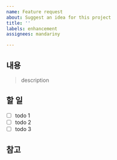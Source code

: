 ```yaml
---
name: Feature request
about: Suggest an idea for this project
title: ''
labels: enhancement
assignees: mandariny

---
```


## 내용

> description

## 할 일

- [ ] todo 1
- [ ] todo 2
- [ ] todo 3 

##  참고
